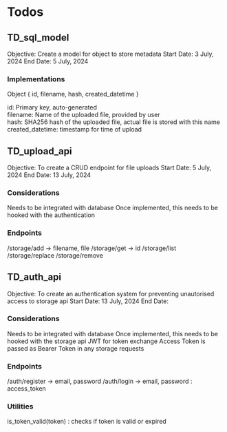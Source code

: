 # Todos 
## TD_sql_model
Objective: Create a model for object to store metadata 
Start Date: 3 July, 2024
End Date: 5 July, 2024

### Implementations
Object { id, filename, hash, created_datetime }

id: Primary key, auto-generated  
filename: Name of the uploaded file, provided by user  
hash: SHA256 hash of the uploaded file, actual file is stored with this name
created_datetime: timestamp for time of upload

## TD_upload_api
Objective: To create a CRUD endpoint for file uploads
Start Date: 5 July, 2024
End Date: 13 July, 2024

### Considerations
Needs to be integrated with database
Once implemented, this needs to be hooked with the authentication

### Endpoints
/storage/add -> filename, file
/storage/get -> id
/storage/list
/storage/replace
/storage/remove

## TD_auth_api
Objective: To create an authentication system for preventing unautorised access to storage api
Start Date: 13 July, 2024
End Date: 

### Considerations
Needs to be integrated with database
Once implemented, this needs to be hooked with the storage api
JWT for token exchange
Access Token is passed as Bearer Token in any storage requests

### Endpoints
/auth/register -> email, password
/auth/login -> email, password : access_token

### Utilities
is_token_valid(token) : checks if token is valid or expired




